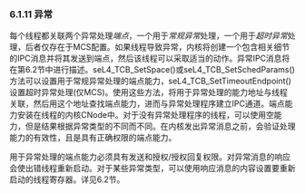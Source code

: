 ### 6.1.11  异常

每个线程都关联两个异常处理*端点*，一个用于*常规异常*处理，一个用于*超时异常*处理，后者仅存在于MCS配置。如果线程导致异常，内核将创建一个包含相关细节的IPC消息并将其发送到端点，然后该线程可以采取适当的动作。异常IPC消息将在第6.2节中进行描述。seL4_TCB_SetSpace()或seL4_TCB_SetSchedParams()方法可以设置用于常规异常处理的端点能力，seL4_TCB_SetTimeoutEndpoint()设置超时异常处理(仅MCS)。使用这些方法，将用于异常处理的能力地址与线程关联，然后用这个地址查找端点能力，进而与异常处理程序建立IPC通道。端点能力安装在线程的内核CNode中。对于没有异常处理程序的线程，可以使用空能力，但是结果根据异常类型的不同而不同。在内核发出异常消息之前，会验证处理能力的有效性，且是具有正确权限的端点能力。

用于异常处理的端点能力必须具有发送和授权/授权回复权限。对异常消息的响应会使出错线程重新启动。对于某些异常类型，可以使用响应消息的内容设置要重新启动的线程寄存器。详见6.2节。
